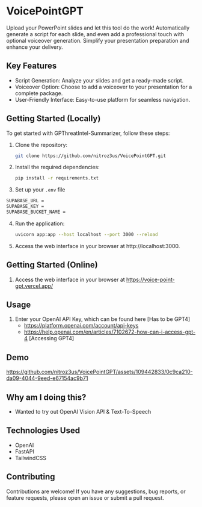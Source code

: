 # VoicePointGPT
 Upload your PowerPoint slides and let this tool do the work! Automatically generate a script for each slide, and even add a professional touch with optional voiceover generation. Simplify your presentation preparation and enhance your delivery.

## Key Features

- Script Generation: Analyze your slides and get a ready-made script.
- Voiceover Option: Choose to add a voiceover to your presentation for a complete package.
- User-Friendly Interface: Easy-to-use platform for seamless navigation.

## Getting Started (Locally)

To get started with GPThreatIntel-Summarizer, follow these steps:

1. Clone the repository:

    ```bash
    git clone https://github.com/nitroz3us/VoicePointGPT.git
    ```

2. Install the required dependencies:
  
    ```bash
    pip install -r requirements.txt
    ```
    
3. Set up your ```.env``` file
  ```bash
  SUPABASE_URL = 
  SUPABASE_KEY =
  SUPABASE_BUCKET_NAME =
  ```

4. Run the application:
   
    ```bash
    uvicorn app:app --host localhost --port 3000 --reload
    ```
    
5. Access the web interface in your browser at http://localhost:3000.

## Getting Started (Online)

1. Access the web interface in your browser at https://voice-point-gpt.vercel.app/


## Usage
1. Enter your OpenAI API Key, which can be found here [Has to be GPT4]
    - https://platform.openai.com/account/api-keys
    - https://help.openai.com/en/articles/7102672-how-can-i-access-gpt-4 [Accessing GPT4]

## Demo


https://github.com/nitroz3us/VoicePointGPT/assets/109442833/0c9ca210-da09-4044-9eed-e67154ac9b71


 
## Why am I doing this?
- Wanted to try out OpenAI Vision API & Text-To-Speech

## Technologies Used
- OpenAI
- FastAPI
- TailwindCSS

## Contributing
Contributions are welcome! If you have any suggestions, bug reports, or feature requests, please open an issue or submit a pull request.
